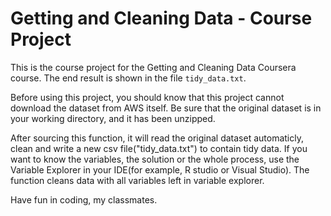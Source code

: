 # Getting and Cleaning Data - Course Project

This is the course project for the Getting and Cleaning Data Coursera course.
The end result is shown in the file `tidy_data.txt`.

Before using this project, you should know that this project cannot download the dataset from AWS itself. Be sure that the original dataset is in your working directory, and it has been unzipped. 

After sourcing this function, it will read the original dataset automaticly, clean and write a new csv file("tidy_data.txt") to contain tidy data. If you want to know the variables, the solution or the whole process, use the Variable Explorer in your IDE(for example, R studio or Visual Studio). The function cleans data with all variables left in variable explorer.

Have fun in coding, my classmates.
